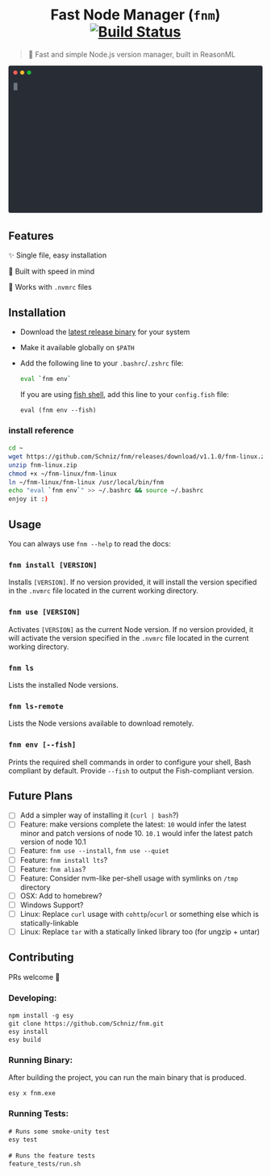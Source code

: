 <h1 align="center">
  Fast Node Manager (<code>fnm</code>) <a href="https://dev.azure.com/galstar0385/fnm/_build/latest?definitionId=1?branchName=master"><img alt="Build Status" src="https://dev.azure.com/galstar0385/fnm/_apis/build/status/Schniz.fnm?branchName=master" /></a>
</h1>

> :rocket: Fast and simple Node.js version manager, built in ReasonML

<div align="center">
  <img src="./docs/fnm.svg" alt="Blazing fast!">
</div>

## Features
:sparkles: Single file, easy installation

:rocket: Built with speed in mind

:thinking: Works with `.nvmrc` files

## Installation

* Download the [latest release binary](https://github.com/Schniz/fnm/releases) for your system
* Make it available globally on `$PATH`
* Add the following line to your `.bashrc`/`.zshrc` file:

  ```bash
  eval `fnm env`
  ```

  If you are using [fish shell](https://fishshell.com/), add this line to your `config.fish` file:

  ```fish
  eval (fnm env --fish)
  ```

### install reference

```bash
cd ~
wget https://github.com/Schniz/fnm/releases/download/v1.1.0/fnm-linux.zip
unzip fnm-linux.zip
chmod +x ~/fnm-linux/fnm-linux
ln ~/fnm-linux/fnm-linux /usr/local/bin/fnm
echo "eval `fnm env`" >> ~/.bashrc && source ~/.bashrc
enjoy it :)
```

## Usage

You can always use `fnm --help` to read the docs:

### `fnm install [VERSION]`

Installs `[VERSION]`. If no version provided, it will install the version specified in the `.nvmrc` file located in the current working directory.

### `fnm use [VERSION]`

Activates `[VERSION]` as the current Node version. If no version provided, it will activate the version specified in the `.nvmrc` file located in the current working directory.

### `fnm ls`

Lists the installed Node versions.

### `fnm ls-remote`

Lists the Node versions available to download remotely.

### `fnm env [--fish]`

Prints the required shell commands in order to configure your shell, Bash compliant by default. Provide `--fish` to output the Fish-compliant version.

## Future Plans
- [ ] Add a simpler way of installing it (`curl | bash`?)
- [ ] Feature: make versions complete the latest: `10` would infer the latest minor and patch versions of node 10. `10.1` would infer the latest patch version of node 10.1
- [ ] Feature: `fnm use --install`, `fnm use --quiet`
- [ ] Feature: `fnm install lts`?
- [ ] Feature: `fnm alias`?
- [ ] Feature: Consider nvm-like per-shell usage with symlinks on `/tmp` directory
- [ ] OSX: Add to homebrew?
- [ ] Windows Support?
- [ ] Linux: Replace `curl` usage with `cohttp`/`ocurl` or something else which is statically-linkable
- [ ] Linux: Replace `tar` with a statically linked library too (for ungzip + untar)

## Contributing

PRs welcome :tada:

### Developing:

```
npm install -g esy
git clone https://github.com/Schniz/fnm.git
esy install
esy build
```

### Running Binary:

After building the project, you can run the main binary that is produced.

```
esy x fnm.exe
```

### Running Tests:

```
# Runs some smoke-unity test
esy test

# Runs the feature tests
feature_tests/run.sh
```
